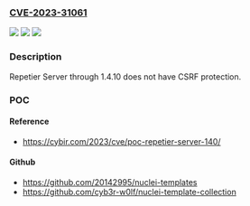 ### [CVE-2023-31061](https://cve.mitre.org/cgi-bin/cvename.cgi?name=CVE-2023-31061)
![](https://img.shields.io/static/v1?label=Product&message=n%2Fa&color=blue)
![](https://img.shields.io/static/v1?label=Version&message=n%2Fa&color=blue)
![](https://img.shields.io/static/v1?label=Vulnerability&message=n%2Fa&color=brighgreen)

### Description

Repetier Server through 1.4.10 does not have CSRF protection.

### POC

#### Reference
- https://cybir.com/2023/cve/poc-repetier-server-140/

#### Github
- https://github.com/20142995/nuclei-templates
- https://github.com/cyb3r-w0lf/nuclei-template-collection

